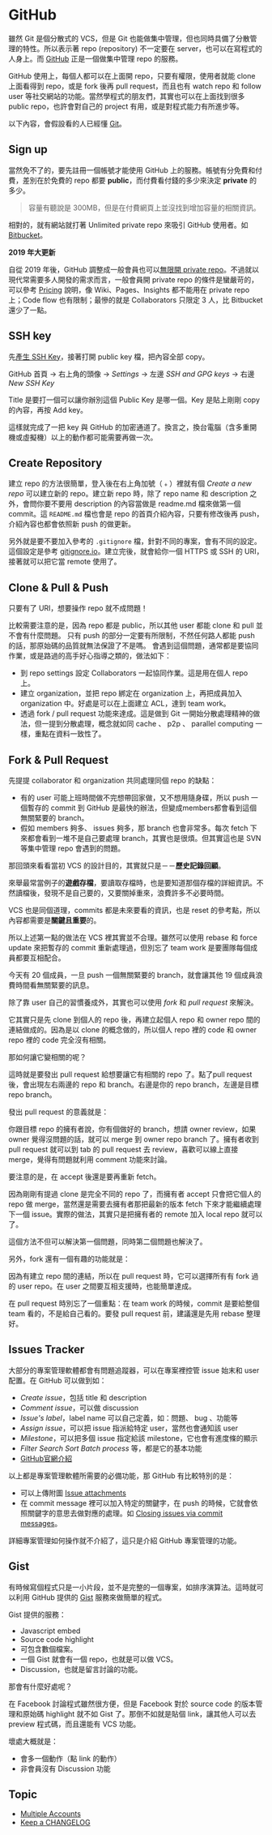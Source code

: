 # GitHub

雖然 Git 是個分散式的 VCS，但是 Git 也能做集中管理，但也同時具備了分散管理的特性。所以表示著 repo (repository) 不一定要在 server，也可以在寫程式的人身上。而 [GitHub](https://github.com/) 正是一個做集中管理 repo 的服務。

GitHub 使用上，每個人都可以在上面開 repo，只要有權限，使用者就能 clone 上面看得到 repo，或是 fork 後再 pull request，而且也有 watch repo 和 follow user 等社交網站的功能。當然學程式的朋友們，其實也可以在上面找到很多 public repo，也許會對自己的 project 有用，或是對程式能力有所進步等。

以下內容，會假設看的人已經懂 [Git](/vcs/git)。

## Sign up

當然免不了的，要先註冊一個帳號才能使用 GitHub 上的服務。帳號有分免費和付費，差別在於免費的 repo 都要 **public**，而付費看付錢的多少來決定 **private** 的多少。

> 容量有聽說是 300MB，但是在付費網頁上並沒找到增加容量的相關資訊。

相對的，就有網站就打著 Unlimited private repo 來吸引 GitHub 使用者。如 [Bitbucket](bitbucket.md)。

**2019 年大更新**

自從 2019 年後，GitHub 調整成一般會員也可以[無限開 private repo](https://blog.github.com/2019-01-07-new-year-new-github/)。不過就以現代常需要多人開發的需求而言，一般會員開 private repo 的條件是蠻嚴苛的，可以參考 [Pricing](https://github.com/pricing) 說明，像 Wiki、Pages、Insights 都不能用在 private repo 上；Code flow 也有限制；最慘的就是 Collaborators 只限定 3 人，比 Bitbucket 還少了一點。

## SSH key

先[產生 SSH Key](/server/ssh/generate-key.md)，接著打開 public key 檔，把內容全部 copy。

GitHub 首頁 → 右上角的頭像 → *Settings* → 左邊 *SSH and GPG keys* → 右邊 *New SSH Key*

Title 是要打一個可以讓你辦別這個 Public Key 是哪一個。Key 是貼上剛剛 copy 的內容，再按 Add key。

這樣就完成了一把 key 與 GitHub 的加密通道了。換言之，換台電腦（含多重開機或虛擬機）以上的動作都可能需要再做一次。

## Create Repository

建立 repo 的方法很簡單，登入後在右上角加號（﹢）裡就有個 *Create a new repo* 可以建立新的 repo。建立新 repo 時，除了 repo name 和 description 之外，會問你要不要用 description 的內容當做是 readme.md 檔來做第一個 commit。這 `README.md` 檔也會是 repo 的首頁介紹內容，只要有修改後再 push，介紹內容也都會依照新 push 的做更新。

另外就是要不要加入參考的 `.gitignore` 檔，針對不同的專案，會有不同的設定。這個設定是參考 [gitignore.io](https://www.gitignore.io/)。建立完後，就會給你一個 HTTPS 或 SSH 的 URI，接著就可以把它當 remote 使用了。

## Clone & Pull & Push

只要有了 URI，想要操作 repo 就不成問題！

比較需要注意的是，因為 repo 都是 public，所以其他 user 都能 clone 和 pull 並不會有什麼問題。
只有 push 的部分一定要有所限制，不然任何路人都能 push 的話，那原始碼的品質就無法保證了不是嗎。
會遇到這個問題，通常都是要協同作業，或是路過的高手好心指導之類的，做法如下：

* 到 repo settings 設定 Collaborators 一起協同作業。這是用在個人 repo 上。
* 建立 organization，並把 repo 綁定在 organization 上，再把成員加入 organization 中。好處是可以在上面建立 ACL，達到 team work。
* 透過 fork / pull request 功能來達成。這是做到 Git 一開始分散處理精神的做法，但一提到分散處理，概念就如同 cache 、 p2p 、 parallel computing 一樣，重點在資料一致性了。

## Fork & Pull Request

先提提 collaborator 和 organization 共同處理同個 repo 的缺點：

* 有的 user 可能上班時間做不完想帶回家做，又不想用隨身碟，所以 push 一個暫存的 commit 到 GitHub 是最快的辦法，但變成members都會看到這個無關緊要的 branch。
* 假如 members 夠多、 issues 夠多，那 branch 也會非常多。每次 fetch 下來都會看到一堆不是自己要處理 branch，其實也是很煩。但其實這也是 SVN 等集中管理 repo 會遇到的問題。

那回頭來看看當初 VCS 的設計目的，其實就只是－－**歷史記錄回顧**。

來舉最常當例子的**遊戲存檔**，要讀取存檔時，也是要知道那個存檔的詳細資訊。不然讀檔後，發現不是自己要的，又要關掉重來，浪費許多不必要時間。

VCS 也是同個道理，commits 都是未來要看的資訊，也是 reset 的參考點，所以內容都需要是**關鍵且重要**的。

所以上述第一點的做法在 VCS 裡其實並不合理。雖然可以使用 rebase 和 force update 來把暫存的 commit 重新處理過，但別忘了 team work 是要團隊每個成員都要互相配合。

今天有 20 個成員，一旦 push 一個無關緊要的 branch，就會讓其他 19 個成員浪費時間看無關緊要的訊息。

除了靠 user 自己的習慣養成外，其實也可以使用 *fork* 和 *pull request* 來解決。

它其實只是先 clone 到個人的 repo 後，再建立起個人 repo 和 owner repo 間的連結做成的。因為是以 clone 的概念做的，所以個人 repo 裡的 code 和 owner repo 裡的 code 完全沒有相關。

那如何讓它變相關的呢？

這時就是要發出 pull request 給想要讓它有相關的 repo 了。點了pull request 後，會出現左右兩邊的 repo 和 branch。右邊是你的 repo branch，左邊是目標 repo branch。

發出 pull request 的意義就是：

你跟目標 repo 的擁有者說，你有個做好的 branch，想請 owner review，如果 owner 覺得沒問題的話，就可以 merge 到 owner repo branch 了。擁有者收到 pull request 就可以到 tab 的 pull request 去 review，喜歡可以線上直接 merge，覺得有問題就利用 comment 功能來討論。

要注意的是，在 accept 後還是要再重新 fetch。

因為剛剛有提過 clone 是完全不同的 repo 了，而擁有者 accept 只會把它個人的 repo 做 merge，當然還是需要去擁有者那把最新的版本 fetch 下來才能繼續處理下一個 issue。實際的做法，其實只是把擁有者的 remote 加入 local repo 就可以了。

這個方法不但可以解決第一個問題，同時第二個問題也解決了。

另外，fork 還有一個有趣的功能就是：

因為有建立 repo 間的連結，所以在 pull request 時，它可以選擇所有有 fork 過的 user repo。在 user 之間要互相支援時，也能簡單達成。

在 pull request 時別忘了一個重點：在 team work 的時候，commit 是要給整個 team 看的，不是給自己看的。要發 pull request 前，建議還是先用 rebase 整理好。

## Issues Tracker

大部分的專案管理軟體都會有問題追蹤器，可以在專案裡控管 issue 始末和 user 配置。在 GitHub 可以做到如：

* *Create issue*，包括 title 和 description
* *Comment issue*，可以做 discussion
* *Issue's label*，label name 可以自己定義，如：問題、 bug 、功能等
* *Assign issue*，可以把 issue 指派給特定 user，當然也會通知該 user
* *Milestone*，可以把多個 issue 指定給該 milestone，它也會有進度條的顯示
* *Filter* *Search* *Sort* *Batch process* 等，都是它的基本功能
* [GitHub官網介紹](https://github.com/blog/411-github-issue-tracker)

以上都是專案管理軟體所需要的必備功能，那 GitHub 有比較特別的是：

* 可以上傳附圖 [Issue attachments](https://help.github.com/articles/issue-attachments)
* 在 commit message 裡可以加入特定的關鍵字，在 push 的時候，它就會依照關鍵字的意思去做對應的處理。如 [Closing issues via commit messages](https://help.github.com/articles/closing-issues-via-commit-messages)。

詳細專案管理如何操作就不介紹了，這只是介紹 GitHub 專案管理的功能。

## Gist

有時候寫個程式只是一小片段，並不是完整的一個專案，如排序演算法。這時就可以利用 GitHub 提供的 [Gist](https://gist.github.com/) 服務來做簡單的程式。

Gist 提供的服務：

* Javascript embed
* Source code highlight
* 可包含數個檔案。
* 一個 Gist 就會有一個 repo，也就是可以做 VCS。
* Discussion，也就是留言討論的功能。

那會有什麼好處呢？

在 Facebook 討論程式雖然很方便，但是 Facebook 對於 source code 的版本管理和原始碼 highlight 就不如 Gist 了。那倒不如就是貼個 link，讓其他人可以去 preview 程式碼，而且還能有 VCS 功能。

壞處大概就是：

* 會多一個動作（點 link 的動作）
* 非會員沒有 Discussion 功能

## Topic

* [Multiple Accounts](github-multiple-accounts.md)
* [Keep a CHANGELOG](http://keepachangelog.com/zh-TW/0.3.0/)
